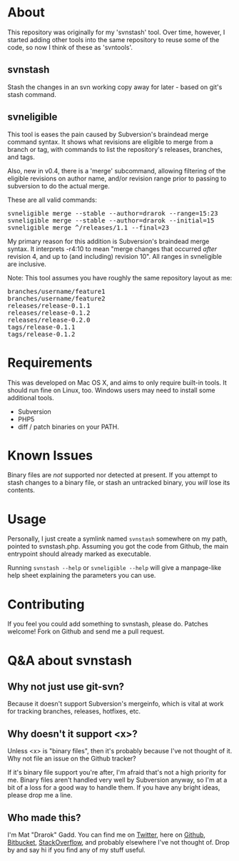 # About

This repository was originally for my 'svnstash' tool. Over time, however, I started adding other tools into the same repository to reuse some of the code, so now I think of these as 'svntools'.

## svnstash

Stash the changes in an svn working copy away for later - based on git's stash command.

## svneligible

This tool is eases the pain caused by Subversion's braindead merge command syntax. It shows what revisions are eligible to merge from a branch or tag, with commands to list the repository's releases, branches, and tags.

Also, new in v0.4, there is a 'merge' subcommand, allowing filtering of the eligible revisions on author name, and/or revision range prior to passing to subversion to do the actual merge.

These are all valid commands:

<pre>
svneligible merge --stable --author=drarok --range=15:23
svneligible merge --stable --author=drarok --initial=15
svneligible merge ^/releases/1.1 --final=23
</pre>

My primary reason for this addition is Subversion's braindead merge syntax. It interprets -r4:10 to mean "merge changes that occurred *after* revision 4, and up to (and including) revision 10". All ranges in svneligible are inclusive.

Note: This tool assumes you have roughly the same repository layout as me:

<pre>
branches/username/feature1
branches/username/feature2
releases/release-0.1.1
releases/release-0.1.2
releases/release-0.2.0
tags/release-0.1.1
tags/release-0.1.2
</pre>

# Requirements

This was developed on Mac OS X, and aims to only require built-in tools. It should run fine on Linux, too. Windows users may need to install some additional tools.

* Subversion
* PHP5
* diff / patch binaries on your PATH.

# Known Issues

Binary files are *not* supported nor detected at present. If you attempt to stash changes to a binary file, or stash an untracked binary, you *will* lose its contents.

# Usage

Personally, I just create a symlink named `svnstash` somewhere on my path, pointed to svnstash.php. Assuming you got the code from Github, the main entrypoint should already marked as executable.

Running `svnstash --help` or `svneligible --help` will give a manpage-like help sheet explaining the parameters you can use.

# Contributing

If you feel you could add something to svnstash, please do. Patches welcome! Fork on Github and send me a pull request.

# Q&A about svnstash

## Why not just use git-svn?

Because it doesn't support Subversion's mergeinfo, which is vital at work for tracking branches, releases, hotfixes, etc.

## Why doesn't it support &lt;x&gt;?

Unless &lt;x&gt; is "binary files", then it's probably because I've not thought of it. Why not file an issue on the Github tracker?

If it's binary file support you're after, I'm afraid that's not a high priority for me. Binary files aren't handled very well by Subversion anyway, so I'm at a bit of a loss for a good way to handle them. If you have any bright ideas, please drop me a line.

## Who made this?

I'm Mat "Drarok" Gadd. You can find me on [Twitter][twitter], here on [Github][github], [Bitbucket][bitbucket], [StackOverflow][stackoverflow], and probably elsewhere I've not thought of. Drop by and say hi if you find any of my stuff useful.

[twitter]: http://twitter.com/Drarok
[github]: http://github.com/Drarok
[bitbucket]: http://bitbucket.org/drarok
[stackoverflow]: http://stackoverflow.com/users/86093/drarok